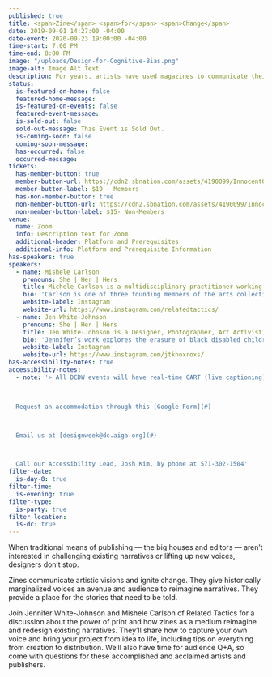 ```yaml
---
published: true
title: <span>Zine</span> <span>for</span> <span>Change</span>
date: 2019-09-01 14:27:00 -04:00
date-event: 2020-09-23 19:00:00 -04:00
time-start: 7:00 PM
time-end: 8:00 PM
image: "/uploads/Design-for-Cognitive-Bias.png"
image-alt: Image Alt Text
description: For years, artists have used magazines to communicate their visions and ignite change. Get a closer look at two different approaches for independent publishing and making zines.
status:
  is-featured-on-home: false
  featured-home-message:
  is-featured-on-events: false
  featured-event-message:
  is-sold-out: false
  sold-out-message: This Event is Sold Out.
  is-coming-soon: false
  coming-soon-message:
  has-occurred: false
  occurred-message:
tickets:
  has-member-button: true
  member-button-url: https://cdn2.sbnation.com/assets/4190099/InnocentOddballBeaver.gif
  member-button-label: $10 - Members
  has-non-member-button: true
  non-member-button-url: https://cdn2.sbnation.com/assets/4190099/InnocentOddballBeaver.gif
  non-member-button-label: $15- Non-Members
venue:
  name: Zoom
  info: Description text for Zoom.
  additional-header: Platform and Prerequisites
  additional-info: Platform and Prerequisite Information
has-speakers: true
speakers:
  - name: Mishele Carlson
    pronouns: She | Her | Hers
    title: Michele Carlson is a multidisciplinary practitioner working across the fields of art, writing, publishing, and collective practice.
    bio: 'Carlson is one of three founding members of the arts collective Related Tactics, which facilitates projects at the intersection of race, art, and culture. Their projects have been supported by the San Francisco Museum of Modern Art, the Chinese Cultural Center of San Francisco, Berkeley Art Center, Kellen Gallery (New York, NY), Augusta University, and Southern Exposure’s Alternative Exposure grant program.'
    website-label: Instagram
    website-url: https://www.instagram.com/relatedtactics/
  - name: Jen White-Johnson
    pronouns: She | Her | Hers
    title: Jen White-Johnson is a Designer, Photographer, Art Activist, and Art Educator. 
    bio: 'Jennifer’s work explores the erasure of black disabled children in digital and literary media. The visuals she makes using photo and design are her own reflections that amplify conversations with the Disability community. It ignites the continued need to develop anti-racist, anti-ableist media.'
    website-label: Instagram
    website-url: https://www.instagram.com/jtknoxroxs/
has-accessibility-notes: true  
accessibility-notes:
  - note: '> All DCDW events will have real-time CART (live captioning) services. If you need any additional accommodations, please contact us before 9/14 by [email](#), through the provided Google Form [link](#), or by phone. We honor your privacy and no personally identifying information (e.g. your name) is required to request an accommodation.
  


  Request an accommodation through this [Google Form](#)



  Email us at [designweek@dc.aiga.org](#)



  Call our Accessibility Lead, Josh Kim, by phone at 571-302-1504'
filter-date:
  is-day-8: true
filter-time:
  is-evening: true
filter-type:
  is-party: true
filter-location:
  is-dc: true
---
```


When traditional means of publishing — the big houses and editors — aren’t interested in challenging existing narratives or lifting up new voices, designers don’t stop.

Zines communicate artistic visions and ignite change. They give historically marginalized voices an avenue and audience to reimagine narratives. They provide a place for the stories that need to be told.

Join Jennifer White-Johnson and Mishele Carlson of Related Tactics for a discussion about the power of print and how zines as a medium reimagine and redesign existing narratives. They’ll share how to capture your own voice and bring your project from idea to life, including tips on everything from creation to distribution. We’ll also have time for audience Q+A, so come with questions for these accomplished and acclaimed artists and publishers.
